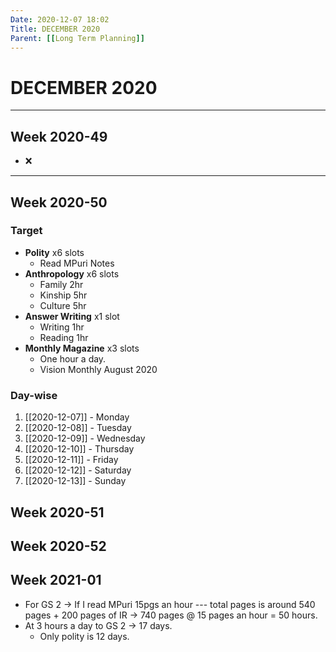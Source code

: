 ```yaml
---
Date: 2020-12-07 18:02
Title: DECEMBER 2020
Parent: [[Long Term Planning]]
---
```


# DECEMBER 2020

---
##  Week 2020-49 
- ❌

---
##  Week 2020-50
### Target

- **Polity** x6 slots
	- Read MPuri Notes 
- **Anthropology** x6 slots
	- Family 2hr
	- Kinship 5hr
	- Culture 5hr
- **Answer Writing** x1 slot
	- Writing 1hr
	- Reading 1hr
- **Monthly Magazine** x3 slots
	- One hour a day.
	- Vision Monthly August 2020


### Day-wise
1. [[2020-12-07]] - Monday 
2. [[2020-12-08]] - Tuesday
3. [[2020-12-09]] - Wednesday
4. [[2020-12-10]] - Thursday
5. [[2020-12-11]] - Friday
6. [[2020-12-12]] - Saturday
7. [[2020-12-13]] - Sunday



##  Week 2020-51
##  Week 2020-52
##  Week 2021-01


- For GS 2 -> If I read MPuri 15pgs an hour --- total pages is around 540 pages + 200 pages of IR -> 740 pages @ 15 pages an hour =  50 hours.
- At 3 hours a day to GS 2 -> 17 days.
	- Only polity is 12 days.


